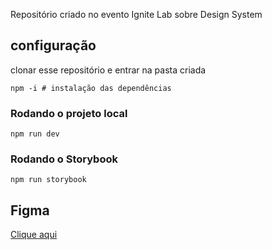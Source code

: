 Repositório criado no evento Ignite Lab sobre Design System

## configuração

clonar esse repositório e entrar na pasta criada

```Shell
npm -i # instalação das dependências
```

### Rodando o projeto local

```Shell
npm run dev
```

### Rodando o Storybook

```Shell
npm run storybook
```

## Figma

[Clique aqui](https://www.figma.com/file/YBIIiYNybjZUwsuMkpXyDp/Ignite-Lab-Design-System?node-id=0%3A1)
